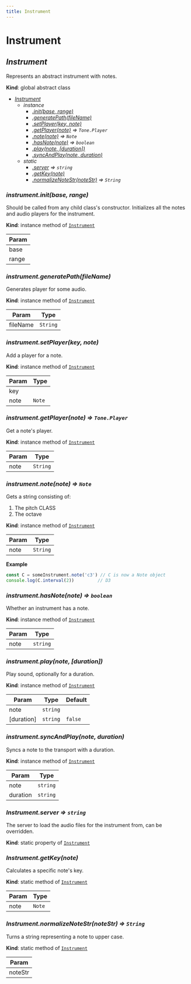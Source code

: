 ```yaml
---
title: Instrument
---
```


# Instrument

<a name="Instrument"></a>

## *Instrument*
Represents an abstract instrument with notes.

**Kind**: global abstract class  

* *[Instrument](#Instrument)*
    * _instance_
        * *[.init(base, range)](#Instrument+init)*
        * *[.generatePath(fileName)](#Instrument+generatePath)*
        * *[.setPlayer(key, note)](#Instrument+setPlayer)*
        * *[.getPlayer(note)](#Instrument+getPlayer) ⇒ <code>Tone.Player</code>*
        * *[.note(note)](#Instrument+note) ⇒ <code>Note</code>*
        * *[.hasNote(note)](#Instrument+hasNote) ⇒ <code>boolean</code>*
        * *[.play(note, [duration])](#Instrument+play)*
        * *[.syncAndPlay(note, duration)](#Instrument+syncAndPlay)*
    * _static_
        * *[.server](#Instrument.server) ⇒ <code>string</code>*
        * *[.getKey(note)](#Instrument.getKey)*
        * *[.normalizeNoteStr(noteStr)](#Instrument.normalizeNoteStr) ⇒ <code>String</code>*

<a name="Instrument+init"></a>

### *instrument.init(base, range)*
Should be called from any child class's constructor.
Initializes all the notes and audio players for the instrument.

**Kind**: instance method of [<code>Instrument</code>](#Instrument)  

| Param |
| --- |
| base | 
| range | 

<a name="Instrument+generatePath"></a>

### *instrument.generatePath(fileName)*
Generates player for some audio.

**Kind**: instance method of [<code>Instrument</code>](#Instrument)  

| Param | Type |
| --- | --- |
| fileName | <code>String</code> | 

<a name="Instrument+setPlayer"></a>

### *instrument.setPlayer(key, note)*
Add a player for a note.

**Kind**: instance method of [<code>Instrument</code>](#Instrument)  

| Param | Type |
| --- | --- |
| key |  | 
| note | <code>Note</code> | 

<a name="Instrument+getPlayer"></a>

### *instrument.getPlayer(note) ⇒ <code>Tone.Player</code>*
Get a note's player.

**Kind**: instance method of [<code>Instrument</code>](#Instrument)  

| Param | Type |
| --- | --- |
| note | <code>String</code> | 

<a name="Instrument+note"></a>

### *instrument.note(note) ⇒ <code>Note</code>*
Gets a string consisting of:
1. The pitch CLASS
2. The octave

**Kind**: instance method of [<code>Instrument</code>](#Instrument)  

| Param | Type |
| --- | --- |
| note | <code>String</code> | 

**Example**  
```js
const C = someInstrument.note('c3') // C is now a Note object
console.log(C.interval(2))         // D3
```
<a name="Instrument+hasNote"></a>

### *instrument.hasNote(note) ⇒ <code>boolean</code>*
Whether an instrument has a note.

**Kind**: instance method of [<code>Instrument</code>](#Instrument)  

| Param | Type |
| --- | --- |
| note | <code>string</code> | 

<a name="Instrument+play"></a>

### *instrument.play(note, [duration])*
Play sound, optionally for a duration.

**Kind**: instance method of [<code>Instrument</code>](#Instrument)  

| Param | Type | Default |
| --- | --- | --- |
| note | <code>string</code> |  | 
| [duration] | <code>string</code> | <code>false</code> | 

<a name="Instrument+syncAndPlay"></a>

### *instrument.syncAndPlay(note, duration)*
Syncs a note to the transport with a duration.

**Kind**: instance method of [<code>Instrument</code>](#Instrument)  

| Param | Type |
| --- | --- |
| note | <code>string</code> | 
| duration | <code>string</code> | 

<a name="Instrument.server"></a>

### *Instrument.server ⇒ <code>string</code>*
The server to load the audio files for the instrument from,
can be overridden.

**Kind**: static property of [<code>Instrument</code>](#Instrument)  
<a name="Instrument.getKey"></a>

### *Instrument.getKey(note)*
Calculates a specific note's key.

**Kind**: static method of [<code>Instrument</code>](#Instrument)  

| Param | Type |
| --- | --- |
| note | <code>Note</code> | 

<a name="Instrument.normalizeNoteStr"></a>

### *Instrument.normalizeNoteStr(noteStr) ⇒ <code>String</code>*
Turns a string representing a note to upper case.

**Kind**: static method of [<code>Instrument</code>](#Instrument)  

| Param |
| --- |
| noteStr | 

